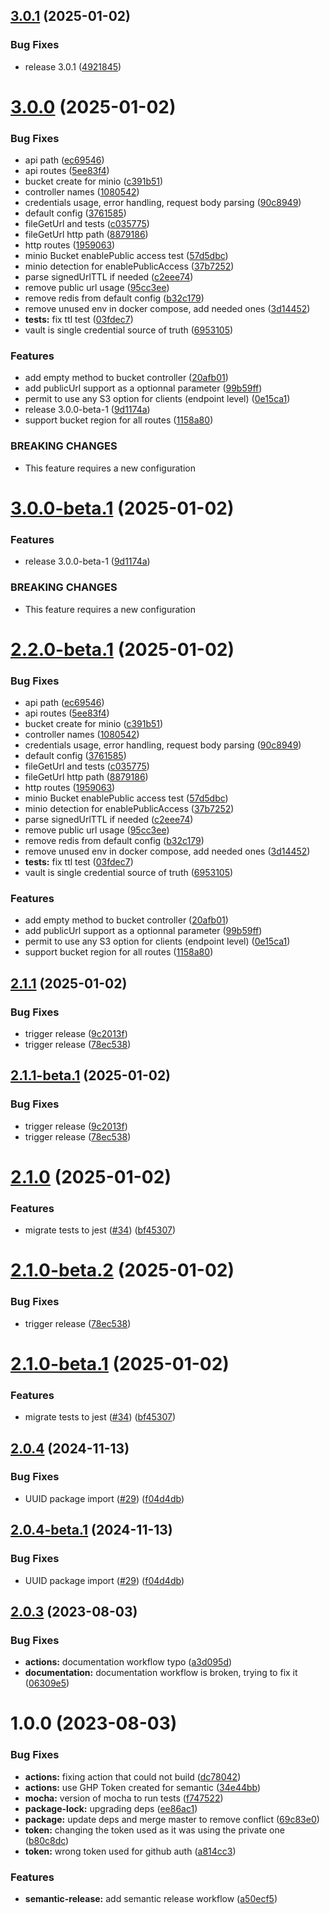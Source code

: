 ## [3.0.1](https://github.com/kuzzleio/kuzzle-plugin-s3/compare/v3.0.0...v3.0.1) (2025-01-02)


### Bug Fixes

* release 3.0.1 ([4921845](https://github.com/kuzzleio/kuzzle-plugin-s3/commit/4921845b66d6925fcd52e9e850fec0b4390743e4))

# [3.0.0](https://github.com/kuzzleio/kuzzle-plugin-s3/compare/v2.1.1...v3.0.0) (2025-01-02)


### Bug Fixes

* api path ([ec69546](https://github.com/kuzzleio/kuzzle-plugin-s3/commit/ec695465d76c0582428b38efdef3d772183aacd1))
* api routes ([5ee83f4](https://github.com/kuzzleio/kuzzle-plugin-s3/commit/5ee83f4478a37dcf6f70c0ee8d789b21e3fa2469))
* bucket create for minio ([c391b51](https://github.com/kuzzleio/kuzzle-plugin-s3/commit/c391b51cc656e2964f613ae1d41114397aa39b85))
* controller names ([1080542](https://github.com/kuzzleio/kuzzle-plugin-s3/commit/1080542789fac66197d44de71162678dac9202f2))
* credentials usage, error handling, request body parsing ([90c8949](https://github.com/kuzzleio/kuzzle-plugin-s3/commit/90c89491d52c9af755870563e5ec767c5a002b94))
* default config ([3761585](https://github.com/kuzzleio/kuzzle-plugin-s3/commit/376158579178c7570473bef266bbb4228b2a9116))
* fileGetUrl and tests ([c035775](https://github.com/kuzzleio/kuzzle-plugin-s3/commit/c0357754df877edd1c4ca2f59b1bc6a881a347bc))
* fileGetUrl http path ([8879186](https://github.com/kuzzleio/kuzzle-plugin-s3/commit/8879186090ee0a8850676c9c2f6510607823a432))
* http routes ([1959063](https://github.com/kuzzleio/kuzzle-plugin-s3/commit/195906331f3cfb0aaa890a3e26cb73e9591c71d0))
* minio Bucket enablePublic access test ([57d5dbc](https://github.com/kuzzleio/kuzzle-plugin-s3/commit/57d5dbc2dbe5ea808ab0aba8dce3212e35a973d0))
* minio detection for enablePublicAccess ([37b7252](https://github.com/kuzzleio/kuzzle-plugin-s3/commit/37b725206cdcbfd3b0c9e7f414996187b84d5240))
* parse signedUrlTTL if needed ([c2eee74](https://github.com/kuzzleio/kuzzle-plugin-s3/commit/c2eee74411455564ec79c9d701d932ab3725dbf9))
* remove public url usage ([95cc3ee](https://github.com/kuzzleio/kuzzle-plugin-s3/commit/95cc3ee4548470ad76e2125171695a61c35b7282))
* remove redis from default config ([b32c179](https://github.com/kuzzleio/kuzzle-plugin-s3/commit/b32c179f09b3a61e4b1784a8f46efaa4bd245005))
* remove unused env in docker compose, add needed ones ([3d14452](https://github.com/kuzzleio/kuzzle-plugin-s3/commit/3d144520bea71968be4c6815360ff1104243f2c1))
* **tests:** fix ttl test ([03fdec7](https://github.com/kuzzleio/kuzzle-plugin-s3/commit/03fdec7575421d3524f55e9998c6e124bb8fae54))
* vault is single credential source of truth ([6953105](https://github.com/kuzzleio/kuzzle-plugin-s3/commit/6953105106c31df9b718fa6d42d7bcbab836fbe6))


### Features

* add empty method to bucket controller ([20afb01](https://github.com/kuzzleio/kuzzle-plugin-s3/commit/20afb017c9138dcf6d7e021512bf498d7200b9fe))
* add publicUrl support as a optionnal parameter ([99b59ff](https://github.com/kuzzleio/kuzzle-plugin-s3/commit/99b59ff7ec87d4ed94c83336a646dfa75372ece8))
* permit to use any S3 option for clients (endpoint level) ([0e15ca1](https://github.com/kuzzleio/kuzzle-plugin-s3/commit/0e15ca1bf6f14b90365e933513937d62c9851951))
* release 3.0.0-beta-1 ([9d1174a](https://github.com/kuzzleio/kuzzle-plugin-s3/commit/9d1174a5ef542aa7a3dde5064407ae9efcacc5d0))
* support bucket region for all routes ([1158a80](https://github.com/kuzzleio/kuzzle-plugin-s3/commit/1158a806f42e268b5634fca538b6340b77266c5d))


### BREAKING CHANGES

* This feature requires a new configuration

# [3.0.0-beta.1](https://github.com/kuzzleio/kuzzle-plugin-s3/compare/v2.2.0-beta.1...v3.0.0-beta.1) (2025-01-02)


### Features

* release 3.0.0-beta-1 ([9d1174a](https://github.com/kuzzleio/kuzzle-plugin-s3/commit/9d1174a5ef542aa7a3dde5064407ae9efcacc5d0))


### BREAKING CHANGES

* This feature requires a new configuration

# [2.2.0-beta.1](https://github.com/kuzzleio/kuzzle-plugin-s3/compare/v2.1.1...v2.2.0-beta.1) (2025-01-02)


### Bug Fixes

* api path ([ec69546](https://github.com/kuzzleio/kuzzle-plugin-s3/commit/ec695465d76c0582428b38efdef3d772183aacd1))
* api routes ([5ee83f4](https://github.com/kuzzleio/kuzzle-plugin-s3/commit/5ee83f4478a37dcf6f70c0ee8d789b21e3fa2469))
* bucket create for minio ([c391b51](https://github.com/kuzzleio/kuzzle-plugin-s3/commit/c391b51cc656e2964f613ae1d41114397aa39b85))
* controller names ([1080542](https://github.com/kuzzleio/kuzzle-plugin-s3/commit/1080542789fac66197d44de71162678dac9202f2))
* credentials usage, error handling, request body parsing ([90c8949](https://github.com/kuzzleio/kuzzle-plugin-s3/commit/90c89491d52c9af755870563e5ec767c5a002b94))
* default config ([3761585](https://github.com/kuzzleio/kuzzle-plugin-s3/commit/376158579178c7570473bef266bbb4228b2a9116))
* fileGetUrl and tests ([c035775](https://github.com/kuzzleio/kuzzle-plugin-s3/commit/c0357754df877edd1c4ca2f59b1bc6a881a347bc))
* fileGetUrl http path ([8879186](https://github.com/kuzzleio/kuzzle-plugin-s3/commit/8879186090ee0a8850676c9c2f6510607823a432))
* http routes ([1959063](https://github.com/kuzzleio/kuzzle-plugin-s3/commit/195906331f3cfb0aaa890a3e26cb73e9591c71d0))
* minio Bucket enablePublic access test ([57d5dbc](https://github.com/kuzzleio/kuzzle-plugin-s3/commit/57d5dbc2dbe5ea808ab0aba8dce3212e35a973d0))
* minio detection for enablePublicAccess ([37b7252](https://github.com/kuzzleio/kuzzle-plugin-s3/commit/37b725206cdcbfd3b0c9e7f414996187b84d5240))
* parse signedUrlTTL if needed ([c2eee74](https://github.com/kuzzleio/kuzzle-plugin-s3/commit/c2eee74411455564ec79c9d701d932ab3725dbf9))
* remove public url usage ([95cc3ee](https://github.com/kuzzleio/kuzzle-plugin-s3/commit/95cc3ee4548470ad76e2125171695a61c35b7282))
* remove redis from default config ([b32c179](https://github.com/kuzzleio/kuzzle-plugin-s3/commit/b32c179f09b3a61e4b1784a8f46efaa4bd245005))
* remove unused env in docker compose, add needed ones ([3d14452](https://github.com/kuzzleio/kuzzle-plugin-s3/commit/3d144520bea71968be4c6815360ff1104243f2c1))
* **tests:** fix ttl test ([03fdec7](https://github.com/kuzzleio/kuzzle-plugin-s3/commit/03fdec7575421d3524f55e9998c6e124bb8fae54))
* vault is single credential source of truth ([6953105](https://github.com/kuzzleio/kuzzle-plugin-s3/commit/6953105106c31df9b718fa6d42d7bcbab836fbe6))


### Features

* add empty method to bucket controller ([20afb01](https://github.com/kuzzleio/kuzzle-plugin-s3/commit/20afb017c9138dcf6d7e021512bf498d7200b9fe))
* add publicUrl support as a optionnal parameter ([99b59ff](https://github.com/kuzzleio/kuzzle-plugin-s3/commit/99b59ff7ec87d4ed94c83336a646dfa75372ece8))
* permit to use any S3 option for clients (endpoint level) ([0e15ca1](https://github.com/kuzzleio/kuzzle-plugin-s3/commit/0e15ca1bf6f14b90365e933513937d62c9851951))
* support bucket region for all routes ([1158a80](https://github.com/kuzzleio/kuzzle-plugin-s3/commit/1158a806f42e268b5634fca538b6340b77266c5d))

## [2.1.1](https://github.com/kuzzleio/kuzzle-plugin-s3/compare/v2.1.0...v2.1.1) (2025-01-02)


### Bug Fixes

* trigger release ([9c2013f](https://github.com/kuzzleio/kuzzle-plugin-s3/commit/9c2013f51b46f089567f60470a2232cf8d22dc78))
* trigger release ([78ec538](https://github.com/kuzzleio/kuzzle-plugin-s3/commit/78ec53880806e6c2af4e935d614d57c17e6e984b))

## [2.1.1-beta.1](https://github.com/kuzzleio/kuzzle-plugin-s3/compare/v2.1.0...v2.1.1-beta.1) (2025-01-02)


### Bug Fixes

* trigger release ([9c2013f](https://github.com/kuzzleio/kuzzle-plugin-s3/commit/9c2013f51b46f089567f60470a2232cf8d22dc78))
* trigger release ([78ec538](https://github.com/kuzzleio/kuzzle-plugin-s3/commit/78ec53880806e6c2af4e935d614d57c17e6e984b))

# [2.1.0](https://github.com/kuzzleio/kuzzle-plugin-s3/compare/v2.0.4...v2.1.0) (2025-01-02)


### Features

* migrate tests to jest ([#34](https://github.com/kuzzleio/kuzzle-plugin-s3/issues/34)) ([bf45307](https://github.com/kuzzleio/kuzzle-plugin-s3/commit/bf45307ee95c56d10ac0c0bfa8f639ecb1fce33a))

# [2.1.0-beta.2](https://github.com/kuzzleio/kuzzle-plugin-s3/compare/v2.1.0-beta.1...v2.1.0-beta.2) (2025-01-02)


### Bug Fixes

* trigger release ([78ec538](https://github.com/kuzzleio/kuzzle-plugin-s3/commit/78ec53880806e6c2af4e935d614d57c17e6e984b))


# [2.1.0-beta.1](https://github.com/kuzzleio/kuzzle-plugin-s3/compare/v2.0.4...v2.1.0-beta.1) (2025-01-02)


### Features

* migrate tests to jest ([#34](https://github.com/kuzzleio/kuzzle-plugin-s3/issues/34)) ([bf45307](https://github.com/kuzzleio/kuzzle-plugin-s3/commit/bf45307ee95c56d10ac0c0bfa8f639ecb1fce33a))

## [2.0.4](https://github.com/kuzzleio/kuzzle-plugin-s3/compare/v2.0.3...v2.0.4) (2024-11-13)


### Bug Fixes

* UUID package import ([#29](https://github.com/kuzzleio/kuzzle-plugin-s3/issues/29)) ([f04d4db](https://github.com/kuzzleio/kuzzle-plugin-s3/commit/f04d4db8393078d9f8207dfef2b7eae6bb6a385f))

## [2.0.4-beta.1](https://github.com/kuzzleio/kuzzle-plugin-s3/compare/v2.0.3...v2.0.4-beta.1) (2024-11-13)


### Bug Fixes

* UUID package import ([#29](https://github.com/kuzzleio/kuzzle-plugin-s3/issues/29)) ([f04d4db](https://github.com/kuzzleio/kuzzle-plugin-s3/commit/f04d4db8393078d9f8207dfef2b7eae6bb6a385f))

## [2.0.3](https://github.com/kuzzleio/kuzzle-plugin-s3/compare/v2.0.2...v2.0.3) (2023-08-03)


### Bug Fixes

* **actions:** documentation workflow typo ([a3d095d](https://github.com/kuzzleio/kuzzle-plugin-s3/commit/a3d095d3cdebe0eaea3f81d795c8652b18306c80))
* **documentation:** documentation workflow is broken, trying to fix it ([06309e5](https://github.com/kuzzleio/kuzzle-plugin-s3/commit/06309e58ae2ea5e5115ac4ab0d58007ae0b23d0e))

# 1.0.0 (2023-08-03)


### Bug Fixes

* **actions:** fixing action that could not build ([dc78042](https://github.com/kuzzleio/kuzzle-plugin-s3/commit/dc78042f949c77e87cdc3f75982e3cf7df08aef6))
* **actions:** use GHP Token created for semantic ([34e44bb](https://github.com/kuzzleio/kuzzle-plugin-s3/commit/34e44bbaad54fc2f430ea657f917af762938b69e))
* **mocha:** version of mocha to run tests ([f747522](https://github.com/kuzzleio/kuzzle-plugin-s3/commit/f747522a4b8e98f7ecc093d5dbfdb59fa444a5c0))
* **package-lock:** upgrading deps ([ee86ac1](https://github.com/kuzzleio/kuzzle-plugin-s3/commit/ee86ac1903150424975a6da98cbc83d21636ffb6))
* **package:** update deps and merge master to remove conflict ([69c83e0](https://github.com/kuzzleio/kuzzle-plugin-s3/commit/69c83e0cf980fd127e0eaafdf9a424e224e27ee7))
* **token:** changing the token used as it was using the private one ([b80c8dc](https://github.com/kuzzleio/kuzzle-plugin-s3/commit/b80c8dc1c27f4eae7338820451db7eb7ad1a8853))
* **token:** wrong token used for github auth ([a814cc3](https://github.com/kuzzleio/kuzzle-plugin-s3/commit/a814cc348e27e8b6afcf019e81d8dd8eb82ad0bb))


### Features

* **semantic-release:** add semantic release workflow ([a50ecf5](https://github.com/kuzzleio/kuzzle-plugin-s3/commit/a50ecf5276045140620856d64a1027246183c65b))
